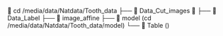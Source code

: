 📂 cd /media/data/Natdata/Tooth_data
   ├── 📂 Data_Cut_images
         📄
   ├── 📂 Data_Label
   ├── 📂 image_affine
   ├── 📂 model (cd /media/data/Natdata/Tooth_data/model)
   └── 📂 Table ()
   
